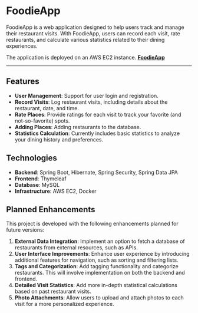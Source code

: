 # FoodieApp

FoodieApp is a web application designed to help users track and manage their restaurant visits. With FoodieApp, users can record each visit, rate restaurants, and calculate various statistics related to their dining experiences. 

The application is deployed on an AWS EC2 instance. **[FoodieApp](http://ec2-18-199-166-181.eu-central-1.compute.amazonaws.com:8080/)**  

___

## Features

- **User Management**: Support for user login and registration.
- **Record Visits**: Log restaurant visits, including details about the restaurant, date, and time.
- **Rate Places**: Provide ratings for each visit to track your favorite (and not-so-favorite) spots.
- **Adding Places**: Adding restaurants to the database.
- **Statistics Calculation**: Currently includes basic statistics to analyze your dining history and preferences.

## Technologies

- **Backend**: Spring Boot, Hibernate, Spring Security, Spring Data JPA
- **Frontend**: Thymeleaf  
- **Database**: MySQL  
- **Infrastructure**: AWS EC2, Docker  
  
## Planned Enhancements

This project is developed with the following enhancements planned for future versions:

1. **External Data Integration**: Implement an option to fetch a database of restaurants from external resources, such as APIs.
2. **User Interface Improvements**: Enhance user experience by introducing additional features for navigation, such as sorting and filtering lists.
3. **Tags and Categorization**: Add tagging functionality and categorize restaurants. This will involve implementation on both the backend and frontend.
4. **Detailed Visit Statistics**: Add more in-depth statistical calculations based on past restaurant visits.
5. **Photo Attachments**: Allow users to upload and attach photos to each visit for a more personalized experience.
